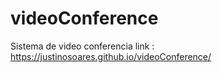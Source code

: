 # videoConference
Sistema de video conferencia
link : 
https://justinosoares.github.io/videoConference/
